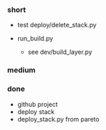 ### short

- test deploy/delete_stack.py

- run_build.py
  - see dev/build_layer.py

### medium

### done

- github project
- deploy stack
- deploy_stack.py from pareto
